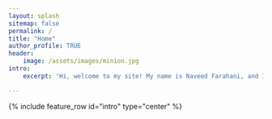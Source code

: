 ```yaml
---
layout: splash
sitemap: false
permalink: /
title: "Home"
author_profile: TRUE
header: 
    image: /assets/images/minion.jpg
intro: 
    excerpt: 'Hi, welcome to my site! My name is Naveed Farahani, and I am a Chemical Engineering student in my 4th year at the University of Toronto. I am currently looking for opportunities to begin my professional career upon graduation, you can read my resume [here](https://naveedfarahani.github.io/resume) or can email me.'

---
```


{% include feature_row id="intro" type="center" %}


